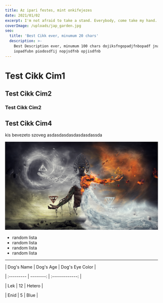 ```yaml
---
title: Az ipari festes, mint onkifejezes
date: 2021/01/02
excerpt: I'm not afraid to take a stand. Everybody, come take my hand. We'll walk this road together, through the storm. Whatever weather, cold or warm. Just lettin' you know that you're not alone. Holla if you feel like you've been down the same road.
coverImage: /uploads/jap_garden.jpg
seo:
  title: 'Best Cikk ever, minumum 20 chars'
  description: >-
    Best Description ever, minumum 100 chars dojiksfngopadjfnbopadf jnasdjiopbn
    iopadfubn piodosdfij nopjsdfnb opjisdfnb 
---
```

# Test Cikk Cim1

## Test Cikk Cim2

### Test Cikk Cim2

## Test Cikk Cim4

kis bevezeto szoveg asdasdasdasdasdasdassda

![](/public/uploads/akasha.jpg)

* random lista
* random lista
* random lista
* random lista

***

| Dog's Name | Dog's Age | Dog's Eye Color |

| :--------- | --------: | :-------------: |

| Lek | 12 | Hetero |

| Enid | 5 | Blue |
